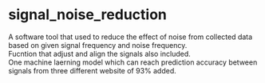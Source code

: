 # signal_noise_reduction
A software tool that used to reduce the effect of noise from collected data based on given signal frequency and noise frequency.\
Fucntion that adjust and align the signals also included.\
One machine laerning model which can reach prediction accuracy between signals from three different website of 93% added.
